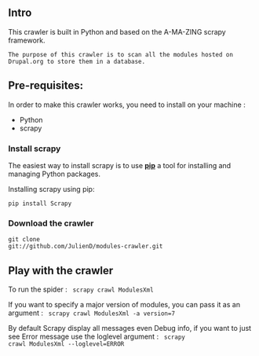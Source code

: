 
<h2> Intro </h2>
	This crawler is built in Python and based on the A-MA-ZING scrapy framework.

	The purpose of this crawler is to scan all the modules hosted on Drupal.org to store them in a database.

<h2> Pre-requisites: </h2>
  In order to make this crawler works, you need to install on your machine :
  <ul>
		<li>Python</li>
		<li>scrapy</li>
	</ul>

<h3>Install scrapy</h3>

The easiest way to install scrapy is to use <strong><a href="https://pypi.python.org/pypi/pip">pip</a></strong> a tool for installing and managing Python packages.

Installing scrapy using pip:

<code>pip install Scrapy</code>

<h3>Download the crawler</h3>

<code>git clone git://github.com/JulienD/modules-crawler.git</code>

<h2> Play with the crawler </h2>

To run the spider :
<code>
	scrapy crawl ModulesXml
</code>

If you want to specify a major version of modules, you can pass it as an argument :
<code>
	scrapy crawl ModulesXml -a version=7
</code>

By default Scrapy display all messages even Debug info, if you want to just see Error message use the loglevel argument :
<code>
	scrapy crawl ModulesXml --loglevel=ERROR
</code>